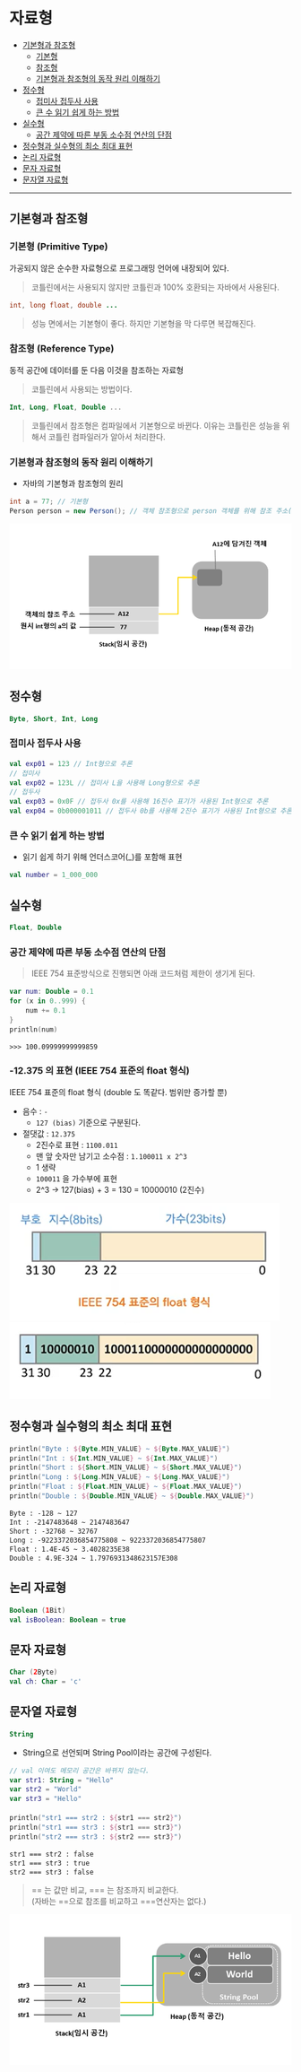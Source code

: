 # 자료형
- [기본형과 참조형](#기본형과-참조형)
    - [기본형](#기본형-primitive-type)
    - [참조형](#참조형-reference-type)
    - [기본형과 참조형의 동작 원리 이해하기](#기본형과-참조형의-동작-원리-이해하기)
- [정수형](#정수형)
    - [접미사 접두사 사용](#접미사-접두사-사용)
    - [큰 수 읽기 쉽게 하는 방법](#큰-수-읽기-쉽게-하는-방법)
- [실수형](#실수형)
    - [공간 제약에 따른 부동 소수점 연산의 단점](#공간-제약에-따른-부동-소수점-연산의-단점)
- [정수형과 실수형의 최소 최대 표현](#정수형과-실수형의-최소-최대-표현)
- [논리 자료형](#논리-자료형)
- [문자 자료형](#문자-자료형)
- [문자열 자료형](#문자열-자료형)
___
## 기본형과 참조형
### 기본형 (Primitive Type)
가공되지 않은 순수한 자료형으로 프로그래밍 언어에 내장되어 있다.
> 코틀린에서는 사용되지 않지만 코틀린과 100% 호환되는 자바에서 사용된다.
```java
int, long float, double ...
```
> 성능 면에서는 기본형이 좋다. 하지만 기본형을 막 다루면 복잡해진다.
### 참조형 (Reference Type)
동적 공간에 데이터를 둔 다음 이것을 참조하는 자료형
> 코틀린에서 사용되는 방법이다.
```kotlin
Int, Long, Float, Double ...
```
> 코틀린에서 참조형은 컴파일에서 기본형으로 바뀐다. 이유는 코틀린은 성능을 위해서 코틀린 컴파일러가 알아서 처리한다. 


### 기본형과 참조형의 동작 원리 이해하기
- 자바의 기본형과 참조형의 원리
```java
int a = 77; // 기본형
Person person = new Person(); // 객체 참조형으로 person 객체를 위해 참조 주소(A12)를 갖는다.
```
![Alt text](/참조/기본형과참조형.png)

## 정수형
```kotlin
Byte, Short, Int, Long
```
### 접미사 접두사 사용
```kotlin
val exp01 = 123 // Int형으로 추론
// 접미사
val exp02 = 123L // 접미사 L을 사용해 Long형으로 추론
// 접두사 
val exp03 = 0x0F // 접두사 0x를 사용해 16진수 표기가 사용된 Int형으로 추론
val exp04 = 0b000001011 // 접두사 0b를 사용해 2진수 표기가 사용된 Int형으로 추론
```
### 큰 수 읽기 쉽게 하는 방법
- 읽기 쉽게 하기 위해 언더스코어(_)를 포함해 표현
```kotlin
val number = 1_000_000
```
## 실수형
```kotlin
Float, Double
```
### 공간 제약에 따른 부동 소수점 연산의 단점
> IEEE 754 표준방식으로 진행되면 아래 코드처럼 제한이 생기게 된다. 
```kotlin
var num: Double = 0.1
for (x in 0..999) {
    num += 0.1
}
println(num)
```
```
>>> 100.09999999999859
```

### -12.375 의 표현 (IEEE 754 표준의 float 형식)
IEEE 754 표준의 float 형식 (double 도 똑같다. 범위만 증가할 뿐)
- 음수 : `-`
    - `127 (bias)` 기준으로 구분된다.
- 절댓값 : `12.375`
    - 2진수로 표현 : `1100.011`
    - 맨 앞 숫자만 남기고 소수점 : `1.100011 x 2^3`
    - 1 생략
    - `100011` 을 가수부에 표현
    - 2^3 -> 127(bias) + 3 = 130 = 10000010 (2진수)

![Alt text](/참조/Float_IEEE.png)
![Alt text](/참조/Float_IEEE_exam.png)

## 정수형과 실수형의 최소 최대 표현
```kotlin
println("Byte : ${Byte.MIN_VALUE} ~ ${Byte.MAX_VALUE}")
println("Int : ${Int.MIN_VALUE} ~ ${Int.MAX_VALUE}")
println("Short : ${Short.MIN_VALUE} ~ ${Short.MAX_VALUE}")
println("Long : ${Long.MIN_VALUE} ~ ${Long.MAX_VALUE}")
println("Float : ${Float.MIN_VALUE} ~ ${Float.MAX_VALUE}")
println("Double : ${Double.MIN_VALUE} ~ ${Double.MAX_VALUE}")
```
```
Byte : -128 ~ 127
Int : -2147483648 ~ 2147483647
Short : -32768 ~ 32767
Long : -9223372036854775808 ~ 9223372036854775807
Float : 1.4E-45 ~ 3.4028235E38
Double : 4.9E-324 ~ 1.7976931348623157E308
```
## 논리 자료형
```kotlin
Boolean (1Bit)
val isBoolean: Boolean = true
```
## 문자 자료형
```kotlin
Char (2Byte)
val ch: Char = 'c'
```
## 문자열 자료형
```kotlin
String
```
- String으로 선언되며 String Pool이라는 공간에 구성된다.

```kotlin
// val 이여도 메모리 공간은 바뀌지 않는다.
var str1: String = "Hello" 
var str2 = "World"
var str3 = "Hello"

println("str1 === str2 : ${str1 === str2}")
println("str1 === str3 : ${str1 === str3}")
println("str2 === str3 : ${str2 === str3}")
```
```
str1 === str2 : false
str1 === str3 : true
str2 === str3 : false
```
> == 는 값만 비교, === 는 참조까지 비교한다.    
>(자바는 ==으로 참조를 비교하고 ===연산자는 없다.)

![Alt text](/참조/String_memory.png)